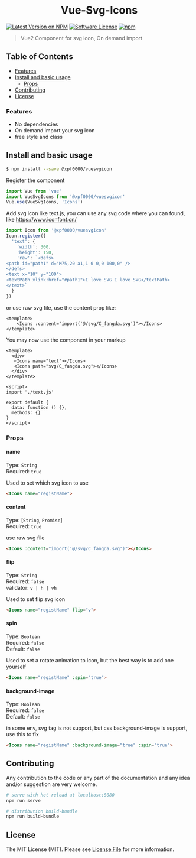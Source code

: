 <h1 align="center">Vue-Svg-Icons</h1>

[![Latest Version on NPM](https://img.shields.io/npm/v/@xpf0000/vuesvgicon.svg?style=flat-square)](https://npmjs.com/package/@xpf0000/vuesvgicon)
[![Software License](https://img.shields.io/badge/license-MIT-brightgreen.svg?style=flat-square)](LICENSE.md)
[![npm](https://img.shields.io/npm/dt/@xpf0000/vuesvgicon.svg?style=flat-square)](https://www.npmjs.com/package/@xpf0000/vuesvgicon)

> Vue2 Component for svg icon, On demand import


## Table of Contents

* [Features](#features)
* [Install and basic usage](#install-and-basic-usage)
  * [Props](#props)
* [Contributing](#contributing)
* [License](#license)

### Features

* No dependencies
* On demand import your svg icon
* free style and class

## Install and basic usage

```bash
$ npm install --save @xpf0000/vuesvgicon
```


Register the component

```js
import Vue from 'vue'
import VueSvgIcons from '@xpf0000/vuesvgicon'
Vue.use(VueSvgIcons, 'Icons')
```

Add svg icon like text.js, you can use any svg code where you can found, like
https://www.iconfont.cn/

```js
import Icon from '@xpf0000/vuesvgicon'
Icon.register({
  'text': {
    'width': 300,
    'height': 150,
    'raw': `<defs>
<path id="path1" d="M75,20 a1,1 0 0,0 100,0" />
</defs>
<text x="10" y="100">
<textPath xlink:href="#path1">I love SVG I love SVG</textPath>
</text>`
  }
})
```

or use raw svg file, use the content prop like:
```vue
<template>
    <Icons :content="import('@/svg/C_fangda.svg')"></Icons>
</template>
```

You may now use the component in your markup

```vue
<template>
  <div>
   <Icons name="text"></Icons>
   <Icons path="svg/C_fangda.svg"></Icons>
  </div>
</template>

<script>
import './text.js'

export default {
  data: function () {},
  methods: {}
}
</script>
```

### Props

#### name
Type: `String`<br>
Required: `true`<br>

Used to set which svg icon to use

```html
<Icons name="registName">
```

#### content
Type: [`String`, `Promise`]<br>
Required: `true`<br>

use raw svg file

```html
<Icons :content="import('@/svg/C_fangda.svg')"></Icons>
```

#### flip
Type: `String`<br>
Required: `false`<br>
validator: `v | h | vh`

Used to set flip svg icon

```html
<Icons name="registName" flip="v">
```

#### spin
Type: `Boolean`<br>
Required: `false`<br>
Default: `false`

Used to set a rotate animation to icon, but the best way is to add one yourself

```html
<Icons name="registName" :spin="true">
```

#### background-image
Type: `Boolean`<br>
Required: `false`<br>
Default: `false`

in some env, svg tag is not support, but css background-image is support, use this to fix

```html
<Icons name="registName" :background-image="true" :spin="true">
```

## Contributing

Any contribution to the code or any part of the documentation and any idea and/or suggestion are very welcome.

``` bash
# serve with hot reload at localhost:8080
npm run serve

# distribution build-bundle
npm run build-bundle
```

## License

The MIT License (MIT). Please see [License File](LICENSE) for more information.
